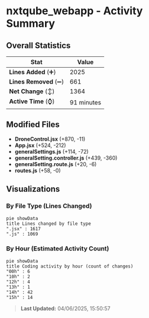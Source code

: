 # nxtqube_webapp - Activity Summary 

## Overall Statistics

| Stat                   | Value                                                             |
| ---------------------- | ----------------------------------------------------------------- |
| **Lines Added** (➕)   | 2025                                          |
| **Lines Removed** (➖) | 661                                        |
| **Net Change** (↕)    | 1364                |
| **Active Time** (⌚)   | 91 minutes |


## Modified Files
- **DroneControl.jsx** (+870, -11)
- **App.jsx** (+524, -212)
- **generalSettings.js** (+114, -72)
- **generalSetting.controller.js** (+439, -360)
- **generalSetting.route.js** (+20, -6)
- **routes.js** (+58, -0)

## Visualizations

### By File Type (Lines Changed)

```mermaid
pie showData
title Lines changed by file type
".jsx" : 1617
".js" : 1069
```

### By Hour (Estimated Activity Count)

```mermaid
pie showData
title Coding activity by hour (count of changes)
"00h" : 6
"10h" : 2
"12h" : 4
"13h" : 1
"14h" : 42
"15h" : 14
```


> **Last Updated:** 04/06/2025, 15:50:57